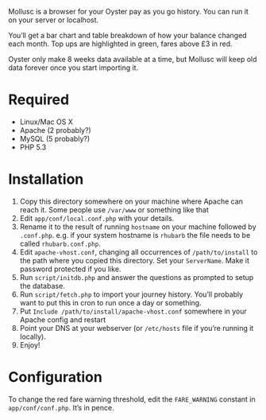 Mollusc is a browser for your Oyster pay as you go history. You can run it on your server or localhost.

You’ll get a bar chart and table breakdown of how your balance changed each month. Top ups are highlighted in green, fares above £3 in red.

Oyster only make 8 weeks data available at a time, but Mollusc will keep old data forever once you start importing it.

# Required

* Linux/Mac OS X
* Apache (2 probably?)
* MySQL (5 probably?)
* PHP 5.3

# Installation

1. Copy this directory somewhere on your machine where Apache can reach it.
   Some people use `/var/www` or something like that
1. Edit `app/conf/local.conf.php` with your details.
2. Rename it to the result of running `hostname` on your machine followed by `.conf.php`.
   e.g. if your system hostname is `rhubarb` the file needs to be called `rhubarb.conf.php`.
3. Edit `apache-vhost.conf`, changing all occurrences of `/path/to/install` to the path where you copied this directory. Set your `ServerName`. Make it password protected if you like.
4. Run `script/initdb.php` and answer the questions as prompted to setup the database.
5. Run `script/fetch.php` to import your journey history. You’ll probably want to put this in cron to run once a day or something.
6. Put `Include /path/to/install/apache-vhost.conf` somewhere in your Apache config and restart
7. Point your DNS at your webserver (or `/etc/hosts` file if you’re running it locally).
8. Enjoy!

# Configuration

To change the red fare warning threshold, edit the `FARE_WARNING` constant in `app/conf/conf.php`. It’s in pence.
